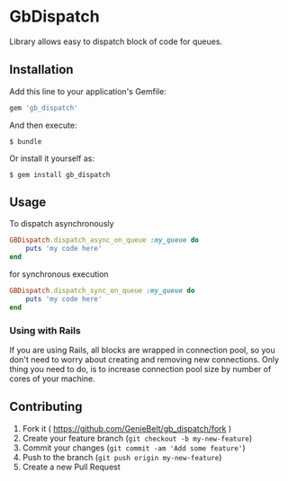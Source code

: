 # GbDispatch

Library allows easy to dispatch block of code for queues.

## Installation

Add this line to your application's Gemfile:

```ruby
gem 'gb_dispatch'
```

And then execute:

    $ bundle

Or install it yourself as:

    $ gem install gb_dispatch

## Usage

To dispatch asynchronously

```ruby
GBDispatch.dispatch_async_on_queue :my_queue do
    puts 'my code here'
end
```

for synchronous execution

```ruby
GBDispatch.dispatch_sync_on_queue :my_queue do
    puts 'my code here'
end
```

### Using with Rails

If you are using Rails, all blocks are wrapped in connection pool, 
so you don't need to worry about creating and removing new connections.
Only thing you need to do, is to increase connection pool size
by number of cores of your machine.

## Contributing

1. Fork it ( https://github.com/GenieBelt/gb_dispatch/fork )
2. Create your feature branch (`git checkout -b my-new-feature`)
3. Commit your changes (`git commit -am 'Add some feature'`)
4. Push to the branch (`git push origin my-new-feature`)
5. Create a new Pull Request
